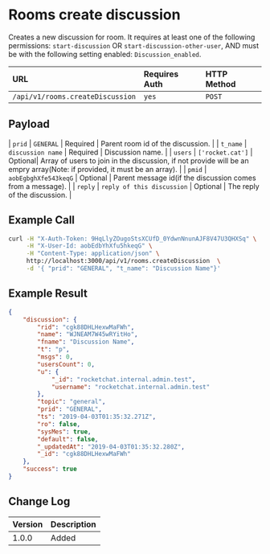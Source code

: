 # Rooms create discussion

Creates a new discussion for room. It requires at least one of the following permissions: `start-discussion` OR `start-discussion-other-user`, AND must be with the following
setting enabled: `Discussion_enabled`.

| URL | Requires Auth | HTTP Method |
| :--- | :--- | :--- |
| `/api/v1/rooms.createDiscussion` | `yes` | `POST` |

## Payload

| `prid`  | `GENERAL`  | Required | Parent room id of the discussion. |
| `t_name` | `discussion name`  | Required | Discussion name.  |
| `users` | `['rocket.cat']` | Optional| Array of users to join in the discussion, if not provide will be an empry array(Note: if provided, it must be an array). |
| `pmid` | `aobEgbghXfe543keqG` | Optional | Parent message id(if the discussion comes from a message). |
| `reply` | `reply of this discussion` | Optional | The reply of the discussion. |

## Example Call

```bash
curl -H "X-Auth-Token: 9HqLlyZOugoStsXCUfD_0YdwnNnunAJF8V47U3QHXSq" \
     -H "X-User-Id: aobEdbYhXfu5hkeqG" \
     -H "Content-Type: application/json" \
     http://localhost:3000/api/v1/rooms.createDiscussion  \
     -d '{ "prid": "GENERAL", "t_name": "Discussion Name"}'
```

## Example Result

```json
{
    "discussion": {
        "rid": "cgk88DHLHexwMaFWh",
        "name": "WJNEAM7W45wRYitHo",
        "fname": "Discussion Name",
        "t": "p",
        "msgs": 0,
        "usersCount": 0,
        "u": {
            "_id": "rocketchat.internal.admin.test",
            "username": "rocketchat.internal.admin.test"
        },
        "topic": "general",
        "prid": "GENERAL",
        "ts": "2019-04-03T01:35:32.271Z",
        "ro": false,
        "sysMes": true,
        "default": false,
        "_updatedAt": "2019-04-03T01:35:32.280Z",
        "_id": "cgk88DHLHexwMaFWh"
    },
    "success": true
}
```

## Change Log

| Version | Description |
| :--- | :--- |
| 1.0.0 | Added |
